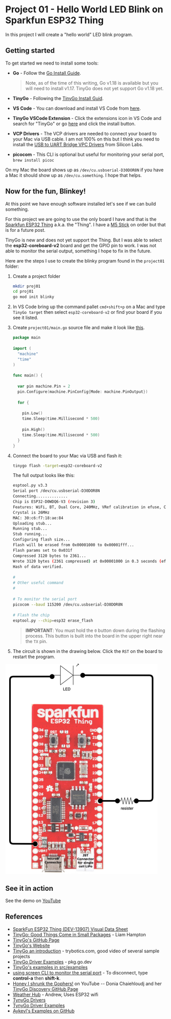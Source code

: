 # Project 01 - Hello World LED Blink on Sparkfun ESP32 Thing

In this project I will create a "hello world" LED blink program.

## Getting started

To get started we need to install some tools:

* **Go** - Follow the [Go Install Guide](https://go.dev/doc/install). 
  >Note, as of the time of this writing, Go v1.18 is available but you will need to install v1.17. TinyGo does not yet support Go v1.18 yet.

* **TinyGo** - Following the [TinyGo Install Guid](https://tinygo.org/getting-started/install/).

* **VS Code** - You can download and install VS Code from [here](https://code.visualstudio.com/).

* **TinyGo VSCode Extension** - Click the extensions icon in VS Code and search for "TinyGo" or go [here](https://marketplace.visualstudio.com/items?itemName=tinygo.vscode-tinygo) and click the install button.

* **VCP Drivers** - The VCP drivers are needed to connect your board to your Mac via USB cable. I am not 100% on this but I think you need to install the [USB to UART Bridge VPC Drivers](https://www.silabs.com/developers/usb-to-uart-bridge-vcp-drivers) from Silicon Labs.
* **picocom** - This CLI is optional but useful for monitoring your serial port, `brew install picoc`

On my Mac the board shows up as `/dev/cu.usbserial-D30DOR8N` if you have a Mac it should show up as `/dev/cu.something`.  I hope that helps.

## Now for the fun, Blinkey!

At this point we have enough software installed let's see if we can build something.

For this project we are going to use the only board I have and that is the [Sparkfun ESP32 Thing](https://www.sparkfun.com/products/13907) a.k.a. the "Thing". I have a [M5 Stick](https://docs.m5stack.com/en/core/m5stickc_plus) on order but that is for a future post. 

TinyGo is new and does not yet support the Thing. But I was able to select the **esp32-coreboard-v2** board and get the GPIO pin to work.  I was not able to monitor the serial output, something I hope to fix in the future.

Here are the steps I use to create the blinky program found in the `project01` folder:

1. Create a project folder

    ```sh
    mkdir proj01
    cd proj01
    go mod init blinky
    ```

1. In VS Code bring up the command pallet `cmd+shift+p` on a Mac and type `TinyGo target` then select `esp32-coreboard-v2` or find your board if you see it listed.
1. Create `project01/main.go` source file and make it look like [this](main.go).

    ```go
    package main

    import (
      "machine"
      "time"
    )

    func main() {

      var pin machine.Pin = 2
      pin.Configure(machine.PinConfig{Mode: machine.PinOutput})

      for {

        pin.Low()
        time.Sleep(time.Millisecond * 500)

        pin.High()
        time.Sleep(time.Millisecond * 500)
      }
    }
    ```

1. Connect the board to your Mac via USB and flash it:
  
    ```sh
    tinygo flash -target=esp32-coreboard-v2
    ```

    The full output looks like this:

    ```sh
    esptool.py v3.3
    Serial port /dev/cu.usbserial-D30DOR8N
    Connecting..............
    Chip is ESP32-D0WDQ6-V3 (revision 3)
    Features: WiFi, BT, Dual Core, 240MHz, VRef calibration in efuse, Coding Scheme None
    Crystal is 26MHz
    MAC: 30:c6:f7:18:ae:84
    Uploading stub...
    Running stub...
    Stub running...
    Configuring flash size...
    Flash will be erased from 0x00001000 to 0x00001fff...
    Flash params set to 0x031f
    Compressed 3120 bytes to 2361...
    Wrote 3120 bytes (2361 compressed) at 0x00001000 in 0.3 seconds (effective 86.6 kbit/s)...
    Hash of data verified.

    #
    # Other useful command
    #

    # To monitor the serial port
    picocom --baud 115200 /dev/cu.usbserial-D30DOR8N

    # Flash the chip
    esptool.py --chip=esp32 erase_flash
    ```

    > **IMPORTANT**: You must hold the `0` button down during the flashing process.  This button is built into the board in the upper right near the `TX` pin.

1. The circuit is shown in the drawing below. Click the `RST` on the board to restart the program.
  
![](proj01.png)

## See it in action

See the demo on [YouTube](https://www.youtube.com/watch?v=3h1Oa36aLyA)

## References

* [SparkFun ESP32 Thing (DEV-13907) Visual Data Sheet](https://cdn.sparkfun.com/assets/learn_tutorials/5/0/7/ESP32ThingV1a.pdf)
* [TinyGo: Good Things Come in Small Packages](https://auth0.com/blog/tinygo-good-things-come-in-small-packages/?utm_source=content_synd&utm_medium=sc&utm_campaign=golang) - Liam Hampton
* [TinyGo's GitHub Page](https://github.com/tinygo-org/tinygo)
* [TinyGo's Website](https://tinygo.org/)
* [TinyGo an introduction](https://trybotics.com/project/tinygo-on-arduino-uno-an-introduction-6130f6) - trybotics.com, good video of several sample projects
* [TinyGo Driver Examples](https://pkg.go.dev/tinygo.org/x/drivers/examples) - pkg.go.dev
* [TinyGo's examples in src/examples](https://github.com/tinygo-org/tinygo/tree/release/src/examples)
* [using screen CLI to monitor the serial port](https://learn.sparkfun.com/tutorials/terminal-basics/command-line-windows-mac-linux#:~:text=You%20can%20now%20use%20the,now%20connected%20to%20that%20port!) - To disconnect, type **control-a** then **shift-k**.
* [Honey I shrunk the Gophers!](https://www.youtube.com/watch?v=2v91Rff4Ipk&list=PL9DQRFSnwAyM7Ti02BUS1FEFNQV_dQGjJ&index=4) on YouTube -- Donia Chaiehloudj and her [TinyGo Discovery GitHub Page](https://github.com/doniacld/tinygo-discovery)
* [Weather Hub](https://github.com/ardnew/weatherhub) - Andrew, Uses ESP32 wifi
* [TynyGo Drivers](https://github.com/tinygo-org/drivers)
* [TynyGo Driver Examples](https://github.com/tinygo-org/drivers/tree/release/examples)
* [Aykevl's Examples on GitHub](https://github.com/aykevl/things)

  